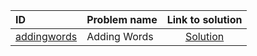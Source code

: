 | ID | Problem name | Link to solution |
|:---|:---|:---:|
| [addingwords](https://open.kattis.com/problems/addingwords) | Adding Words | [Solution](https://github.com/versenyi98/kattis-solutions/tree/main/solutions/addingwords)|
